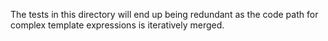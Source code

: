 The tests in this directory will end up being redundant as the code path for complex template expressions is iteratively merged.
